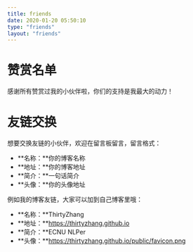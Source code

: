 ```yaml
---
title: friends
date: 2020-01-20 05:50:10
type: "friends"
layout: "friends"
---
```


# 赞赏名单
感谢所有赞赏过我的小伙伴啦，你们的支持是我最大的动力！
> 

# 友链交换
想要交换友链的小伙伴，欢迎在留言板留言，留言格式：
* **名称：**你的博客名称
* **地址：**你的博客地址
* **简介：**一句话简介
* **头像：**你的头像地址

例如我的博客友链，大家可以加到自己博客里哦：
* **名称：**ThirtyZhang
* **地址：**https://thirtyzhang.github.io
* **简介：**ECNU NLPer
* **头像：**https://thirtyzhang.github.io/public/favicon.png

